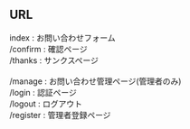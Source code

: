 ## URL
index : お問い合わせフォーム<br>
/confirm : 確認ページ<br>
/thanks : サンクスページ<br>
<br>
/manage : お問い合わせ管理ページ(管理者のみ)<br>
/login : 認証ページ<br>
/logout : ログアウト<br>
/register : 管理者登録ページ<br>